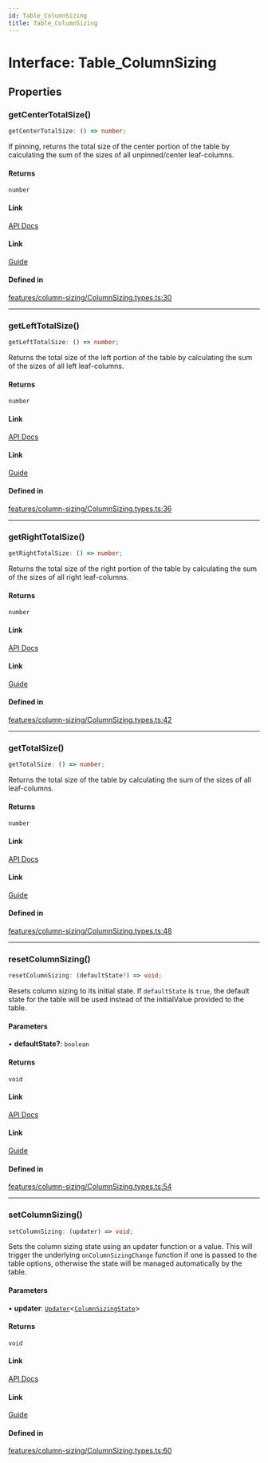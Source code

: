 ```yaml
---
id: Table_ColumnSizing
title: Table_ColumnSizing
---
```


# Interface: Table\_ColumnSizing

## Properties

### getCenterTotalSize()

```ts
getCenterTotalSize: () => number;
```

If pinning, returns the total size of the center portion of the table by calculating the sum of the sizes of all unpinned/center leaf-columns.

#### Returns

`number`

#### Link

[API Docs](https://tanstack.com/table/v8/docs/api/features/column-sizing#getcentertotalsize)

#### Link

[Guide](https://tanstack.com/table/v8/docs/guide/column-sizing)

#### Defined in

[features/column-sizing/ColumnSizing.types.ts:30](https://github.com/TanStack/table/blob/main/packages/table-core/src/features/column-sizing/ColumnSizing.types.ts#L30)

***

### getLeftTotalSize()

```ts
getLeftTotalSize: () => number;
```

Returns the total size of the left portion of the table by calculating the sum of the sizes of all left leaf-columns.

#### Returns

`number`

#### Link

[API Docs](https://tanstack.com/table/v8/docs/api/features/column-sizing#getlefttotalsize)

#### Link

[Guide](https://tanstack.com/table/v8/docs/guide/column-sizing)

#### Defined in

[features/column-sizing/ColumnSizing.types.ts:36](https://github.com/TanStack/table/blob/main/packages/table-core/src/features/column-sizing/ColumnSizing.types.ts#L36)

***

### getRightTotalSize()

```ts
getRightTotalSize: () => number;
```

Returns the total size of the right portion of the table by calculating the sum of the sizes of all right leaf-columns.

#### Returns

`number`

#### Link

[API Docs](https://tanstack.com/table/v8/docs/api/features/column-sizing#getrighttotalsize)

#### Link

[Guide](https://tanstack.com/table/v8/docs/guide/column-sizing)

#### Defined in

[features/column-sizing/ColumnSizing.types.ts:42](https://github.com/TanStack/table/blob/main/packages/table-core/src/features/column-sizing/ColumnSizing.types.ts#L42)

***

### getTotalSize()

```ts
getTotalSize: () => number;
```

Returns the total size of the table by calculating the sum of the sizes of all leaf-columns.

#### Returns

`number`

#### Link

[API Docs](https://tanstack.com/table/v8/docs/api/features/column-sizing#gettotalsize)

#### Link

[Guide](https://tanstack.com/table/v8/docs/guide/column-sizing)

#### Defined in

[features/column-sizing/ColumnSizing.types.ts:48](https://github.com/TanStack/table/blob/main/packages/table-core/src/features/column-sizing/ColumnSizing.types.ts#L48)

***

### resetColumnSizing()

```ts
resetColumnSizing: (defaultState?) => void;
```

Resets column sizing to its initial state. If `defaultState` is `true`, the default state for the table will be used instead of the initialValue provided to the table.

#### Parameters

• **defaultState?**: `boolean`

#### Returns

`void`

#### Link

[API Docs](https://tanstack.com/table/v8/docs/api/features/column-sizing#resetcolumnsizing)

#### Link

[Guide](https://tanstack.com/table/v8/docs/guide/column-sizing)

#### Defined in

[features/column-sizing/ColumnSizing.types.ts:54](https://github.com/TanStack/table/blob/main/packages/table-core/src/features/column-sizing/ColumnSizing.types.ts#L54)

***

### setColumnSizing()

```ts
setColumnSizing: (updater) => void;
```

Sets the column sizing state using an updater function or a value. This will trigger the underlying `onColumnSizingChange` function if one is passed to the table options, otherwise the state will be managed automatically by the table.

#### Parameters

• **updater**: [`Updater`](../type-aliases/updater.md)\<[`ColumnSizingState`](../type-aliases/columnsizingstate.md)\>

#### Returns

`void`

#### Link

[API Docs](https://tanstack.com/table/v8/docs/api/features/column-sizing#setcolumnsizing)

#### Link

[Guide](https://tanstack.com/table/v8/docs/guide/column-sizing)

#### Defined in

[features/column-sizing/ColumnSizing.types.ts:60](https://github.com/TanStack/table/blob/main/packages/table-core/src/features/column-sizing/ColumnSizing.types.ts#L60)
